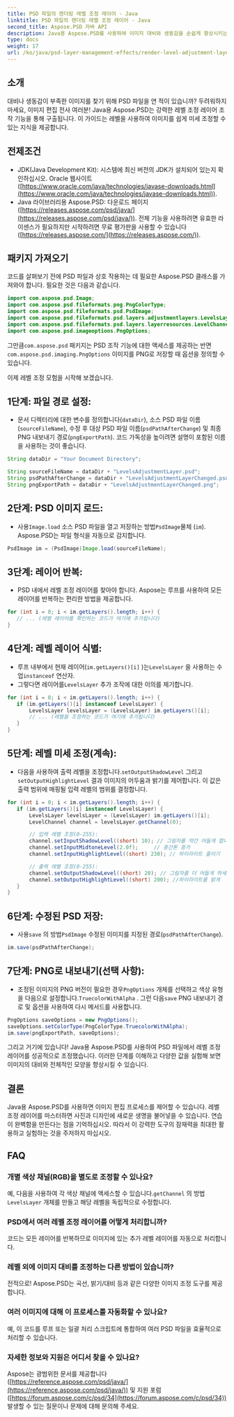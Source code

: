 ```yaml
---
title: PSD 파일의 렌더링 레벨 조정 레이어 - Java
linktitle: PSD 파일의 렌더링 레벨 조정 레이어 - Java
second_title: Aspose.PSD 자바 API
description: Java용 Aspose.PSD를 사용하여 이미지 대비와 생동감을 손쉽게 향상시키는 방법을 알아보세요. 이 단계별 가이드를 통해 마스터 레벨 조정 레이어를 알아보세요.
type: docs
weight: 17
url: /ko/java/psd-layer-management-effects/render-level-adjustment-layer-psd/
---
```

## 소개

대비나 생동감이 부족한 이미지를 찾기 위해 PSD 파일을 연 적이 있습니까? 두려워하지 마세요, 이미지 편집 전사 여러분! Java용 Aspose.PSD는 강력한 레벨 조정 레이어 조작 기능을 통해 구출됩니다. 이 가이드는 레벨을 사용하여 이미지를 쉽게 미세 조정할 수 있는 지식을 제공합니다. 

## 전제조건

- JDK(Java Development Kit): 시스템에 최신 버전의 JDK가 설치되어 있는지 확인하십시오. Oracle 웹사이트([https://www.oracle.com/java/technologies/javase-downloads.html](https://www.oracle.com/java/technologies/javase-downloads.html)).
- Java 라이브러리용 Aspose.PSD: 다운로드 페이지([https://releases.aspose.com/psd/java/](https://releases.aspose.com/psd/java/)). 전체 기능을 사용하려면 유효한 라이센스가 필요하지만 시작하려면 무료 평가판을 사용할 수 있습니다([https://releases.aspose.com/](https://releases.aspose.com/)).

## 패키지 가져오기

코드를 살펴보기 전에 PSD 파일과 상호 작용하는 데 필요한 Aspose.PSD 클래스를 가져와야 합니다. 필요한 것은 다음과 같습니다.

```java
import com.aspose.psd.Image;
import com.aspose.psd.fileformats.png.PngColorType;
import com.aspose.psd.fileformats.psd.PsdImage;
import com.aspose.psd.fileformats.psd.layers.adjustmentlayers.LevelsLayer;
import com.aspose.psd.fileformats.psd.layers.layerresources.LevelChannel;
import com.aspose.psd.imageoptions.PngOptions;
```

 그만큼`com.aspose.psd` 패키지는 PSD 조작 기능에 대한 액세스를 제공하는 반면`com.aspose.psd.imaging.PngOptions` 이미지를 PNG로 저장할 때 옵션을 정의할 수 있습니다.

이제 레벨 조정 모험을 시작해 보겠습니다.

## 1단계: 파일 경로 설정:

- 문서 디렉터리에 대한 변수를 정의합니다(`dataDir`), 소스 PSD 파일 이름(`sourceFileName`), 수정 후 대상 PSD 파일 이름(`psdPathAfterChange`) 및 최종 PNG 내보내기 경로(`pngExportPath`). 코드 가독성을 높이려면 설명이 포함된 이름을 사용하는 것이 좋습니다.

```java
String dataDir = "Your Document Directory";

String sourceFileName = dataDir + "LevelsAdjustmentLayer.psd";
String psdPathAfterChange = dataDir + "LevelsAdjustmentLayerChanged.psd";
String pngExportPath = dataDir + "LevelsAdjustmentLayerChanged.png";
```

## 2단계: PSD 이미지 로드:

-  사용`Image.load` 소스 PSD 파일을 열고 저장하는 방법`PsdImage`물체 (`im`). Aspose.PSD는 파일 형식을 자동으로 감지합니다.

```java
PsdImage im = (PsdImage)Image.load(sourceFileName);
```

## 3단계: 레이어 반복:

- PSD 내에서 레벨 조정 레이어를 찾아야 합니다. Aspose는 루프를 사용하여 모든 레이어를 반복하는 편리한 방법을 제공합니다.

```java
for (int i = 0; i < im.getLayers().length; i++) {
   // ... (레벨 레이어를 확인하는 코드가 여기에 추가됩니다)
}
```

## 4단계: 레벨 레이어 식별:

- 루프 내부에서 현재 레이어(`im.getLayers()[i]` )는`LevelsLayer` 을 사용하는 수업`instanceof` 연산자. 
-  그렇다면 레이어를`LevelsLayer` 추가 조작에 대한 이의를 제기합니다.

```java
for (int i = 0; i < im.getLayers().length; i++) {
   if (im.getLayers()[i] instanceof LevelsLayer) {
	   LevelsLayer levelsLayer = (LevelsLayer) im.getLayers()[i];
	   // ... (레벨을 조정하는 코드가 여기에 추가됩니다)
   }
}
```
## 5단계: 레벨 미세 조정(계속):

-  다음을 사용하여 출력 레벨을 조정합니다.`setOutputShadowLevel` 그리고`setOutputHighlightLevel` 결과 이미지의 어두움과 밝기를 제어합니다. 이 값은 출력 범위에 매핑될 입력 레벨의 범위를 결정합니다.

```java
for (int i = 0; i < im.getLayers().length; i++) {
   if (im.getLayers()[i] instanceof LevelsLayer) {
	   LevelsLayer levelsLayer = (LevelsLayer) im.getLayers()[i];
	   LevelChannel channel = levelsLayer.getChannel(0);

	   // 입력 레벨 조정(0-255):
	   channel.setInputShadowLevel((short) 10); // 그림자를 약간 어둡게 합니다.
	   channel.setInputMidtoneLevel(2.0f);     // 중간톤 증가
	   channel.setInputHighlightLevel((short) 230); // 하이라이트 줄이기

	   // 출력 레벨 조정(0-255):
	   channel.setOutputShadowLevel((short) 20); // 그림자를 더 어둡게 하세요
	   channel.setOutputHighlightLevel((short) 200); //하이라이트를 밝게
   }
}
```

## 6단계: 수정된 PSD 저장:

-  사용`save` 의 방법`PsdImage` 수정된 이미지를 지정된 경로(`psdPathAfterChange`).

```java
im.save(psdPathAfterChange);
```

## 7단계: PNG로 내보내기(선택 사항):

-  조정된 이미지의 PNG 버전이 필요한 경우`PngOptions` 개체를 선택하고 색상 유형을 다음으로 설정합니다.`TruecolorWithAlpha` . 그런 다음`save` PNG 내보내기 경로 및 옵션을 사용하여 다시 메서드를 사용합니다.

```java
PngOptions saveOptions = new PngOptions();
saveOptions.setColorType(PngColorType.TruecolorWithAlpha);
im.save(pngExportPath, saveOptions);
```

그리고 거기에 있습니다! Java용 Aspose.PSD를 사용하여 PSD 파일에서 레벨 조정 레이어를 성공적으로 조정했습니다. 이러한 단계를 이해하고 다양한 값을 실험해 보면 이미지의 대비와 전체적인 모양을 향상시킬 수 있습니다.

## 결론

Java용 Aspose.PSD를 사용하면 이미지 편집 프로세스를 제어할 수 있습니다. 레벨 조정 레이어를 마스터하면 사진과 디자인에 새로운 생명을 불어넣을 수 있습니다. 연습이 완벽함을 만든다는 점을 기억하십시오. 따라서 이 강력한 도구의 잠재력을 최대한 활용하고 실험하는 것을 주저하지 마십시오.
 
## FAQ

### 개별 색상 채널(RGB)을 별도로 조정할 수 있나요? 
예, 다음을 사용하여 각 색상 채널에 액세스할 수 있습니다.`getChannel` 의 방법`LevelsLayer` 개체를 만들고 해당 레벨을 독립적으로 수정합니다.

### PSD에서 여러 레벨 조정 레이어를 어떻게 처리합니까?
코드는 모든 레이어를 반복하므로 이미지에 있는 추가 레벨 레이어를 자동으로 처리합니다.

### 레벨 외에 이미지 대비를 조정하는 다른 방법이 있습니까?
전적으로! Aspose.PSD는 곡선, 밝기/대비 등과 같은 다양한 이미지 조정 도구를 제공합니다.

### 여러 이미지에 대해 이 프로세스를 자동화할 수 있나요? 
예, 이 코드를 루프 또는 일괄 처리 스크립트에 통합하여 여러 PSD 파일을 효율적으로 처리할 수 있습니다.

### 자세한 정보와 지원은 어디서 찾을 수 있나요?
Aspose는 광범위한 문서를 제공합니다([https://reference.aspose.com/psd/java/](https://reference.aspose.com/psd/java/)) 및 지원 포럼([https://forum.aspose.com/c/psd/34](https://forum.aspose.com/c/psd/34)) 발생할 수 있는 질문이나 문제에 대해 문의해 주세요.